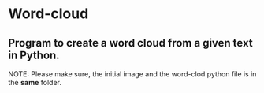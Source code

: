 # Word-cloud
## Program to create a word cloud from a given text in Python.

NOTE: Please make sure, the initial image and the word-clod python file is in the <b>same</b> folder.
